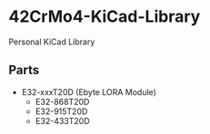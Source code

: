 # 42CrMo4-KiCad-Library
Personal KiCad Library

## Parts

* E32-xxxT20D (Ebyte LORA Module)
  * E32-868T20D
  * E32-915T20D
  * E32-433T20D
